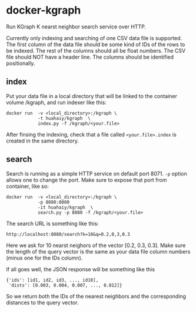 # docker-kgraph

Run KGraph K nearst neighbor search service over HTTP. 

Currently only indexing and searching of one CSV data file is supported. The first column of the data file should be some kind of IDs of the rows to be indexed. The rest of the columns should all be float numbers. The CSV file should NOT have a header line. The columns should be identified positionally.

## index

Put your data file in a local directory that will be linked to the container volume /kgraph, and run indexer like this: 

    docker run  -v <local_directory>:/kgraph \
                -t huahaiy/kgraph  \
                index.py -f /kgraph/<your.file>

After finsing the indexing, check that a file called `<your.file>.index` is created in the same directory.

## search

Search is running as a simple HTTP service on default port 8071. `-p` option allows one to change the port. Make sure to expose that port from container, like so:

    docker run  -v <local_directory>:/kgraph \
                -p 8080:8080
                -it huahaiy/kgraph  \
                search.py -p 8080 -f /kgraph/<your.file>

The search URL is something like this: 

    http://localhost:8080/search?k=10&q=0.2,0,3,0.3

Here we ask for 10 nearst neighors of the vector [0.2, 0.3, 0.3]. Make sure the length of the query vector is the same as your data file column numbers (minus one for the IDs column).

If all goes well, the JSON response will be something like this 

    {'ids': [id1, id2, id3, ..., id10], 
     'dists': [0.003, 0.004, 0.007, ..., 0.012]}

So we return both the IDs of the nearest neighbors and the corresponding distances to the query vector.
